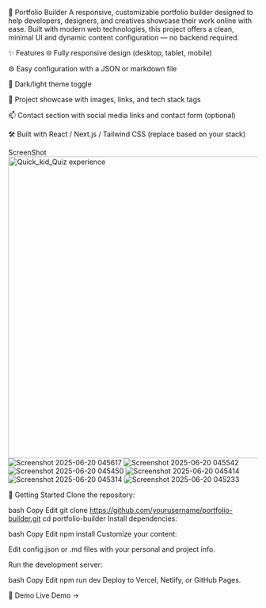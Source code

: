 🧰 Portfolio Builder
A responsive, customizable portfolio builder designed to help developers, designers, and creatives showcase their work online with ease. Built with modern web technologies, this project offers a clean, minimal UI and dynamic content configuration — no backend required.

✨ Features
🌐 Fully responsive design (desktop, tablet, mobile)

⚙️ Easy configuration with a JSON or markdown file

🎨 Dark/light theme toggle

📁 Project showcase with images, links, and tech stack tags

📫 Contact section with social media links and contact form (optional)

🛠️ Built with React / Next.js / Tailwind CSS (replace based on your stack)

ScreenShot
<img width="609" alt="Quick_kid_Quiz experience" src="https://github.com/user-attachments/assets/49ee71de-866b-4e3d-a64e-a110440c98bf" />
![Screenshot 2025-06-20 045617](https://github.com/user-attachments/assets/eaad779e-ede1-4514-8c9d-ce50e40a3624)
![Screenshot 2025-06-20 045542](https://github.com/user-attachments/assets/2bb9b9d4-a890-474f-b3ba-841e00a89b3b)
![Screenshot 2025-06-20 045450](https://github.com/user-attachments/assets/e361b4cb-9237-4ebc-83ee-bece3041dce0)
![Screenshot 2025-06-20 045414](https://github.com/user-attachments/assets/aed0d099-d742-4aec-8404-c0548b2dac5d)
![Screenshot 2025-06-20 045314](https://github.com/user-attachments/assets/ea888547-c8c9-49c7-94c9-fd027936465e)
![Screenshot 2025-06-20 045233](https://github.com/user-attachments/assets/3a25378e-5f54-4894-93f3-3681ead18659)


🚀 Getting Started
Clone the repository:

bash
Copy
Edit
git clone https://github.com/yourusername/portfolio-builder.git
cd portfolio-builder
Install dependencies:

bash
Copy
Edit
npm install
Customize your content:

Edit config.json or .md files with your personal and project info.

Run the development server:

bash
Copy
Edit
npm run dev
Deploy to Vercel, Netlify, or GitHub Pages.

📌 Demo
Live Demo →
